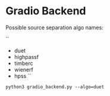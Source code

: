 # Gradio Backend

Possible source separation algo names:

``
- duet
- highpassf
- timberc
- wienerf
- hpss
``

``
python3 gradio_backend.py --algo=duet
``